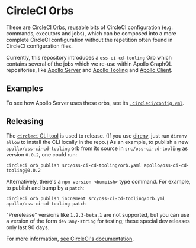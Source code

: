 # CircleCI Orbs

These are [CircleCI Orbs](https://circleci.com/orbs/), reusable bits of
CircleCI configuration (e.g. commands, executors and jobs), which can be
composed into a more complete CircleCI configuration without the repetition
often found in CircleCI configuration files.

Currently, this repository introduces a `oss-ci-cd-tooling` Orb which contains
several of the jobs which we re-use within Apollo GraphQL repositories, like
[Apollo Server](https://github.com/apollographql/apollo-server) and [Apollo
Tooling](https://github.com/apollographql/apollo-tooling/) and [Apollo
Client](https://github.com/apollographql/apollo-client).

## Examples

To see how Apollo Server uses these orbs, see its
[`.circleci/config.yml`](https://github.com/apollographql/apollo-server/tree/master/.cirrcleci/config.yml).

## Releasing

The [`circleci` CLI
tool](https://circleci.com/docs/2.0/creating-orbs/#get-the-new-circleci-cli) is
used to release.  (If you use [direnv](https://direnv.net/), just run `direnv
allow` to install the CLI locally in the repo.) As an example, to publish a new
`apollo/oss-ci-cd-tooling` orb from its source in `src/oss-ci-cd-tooling` as
version `0.0.2`, one could run:

```
circleci orb publish src/oss-ci-cd-tooling/orb.yaml apollo/oss-ci-cd-tooling@0.0.2
```

Alternatively, there's a `npm version <bumpish>` type command.  For example, to
publish and bump by a `patch`:

```
circleci orb publish increment src/oss-ci-cd-tooling/orb.yml apollo/oss-ci-cd-tooling patch
```

"Prerelease" versions like `1.2.3-beta.1` are not supported, but you can use a
version of the form `dev:any-string` for testing; these special dev releases
only last 90 days.

For more information, [see CircleCI's
documentation](https://circleci.com/docs/2.0/creating-orbs/).
